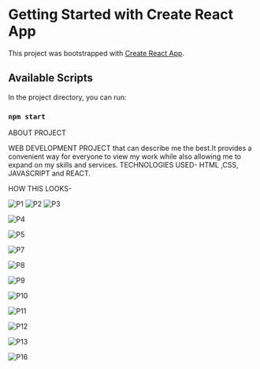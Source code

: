 # Getting Started with Create React App

This project was bootstrapped with [Create React App](https://github.com/facebook/create-react-app).

## Available Scripts

In the project directory, you can run:

### `npm start`

ABOUT PROJECT

WEB DEVELOPMENT PROJECT that can describe me the best.It provides a convenient way for everyone to view my work while also allowing me to
expand on my skills and services. 
TECHNOLOGIES USED- HTML ,CSS, JAVASCRIPT and REACT. 

HOW THIS LOOKS-


![P1](https://user-images.githubusercontent.com/79189599/180624910-b0cdac95-594c-44b0-9efc-ab322f3de048.png)
![P2](https://user-images.githubusercontent.com/79189599/180624912-a6948842-7f22-4fe3-b5b1-c58330c6e3cd.png)
![P3](https://user-images.githubusercontent.com/79189599/180624915-b1ed2f31-a432-4875-89f5-d72eb0312175.png)

![P4](https://user-images.githubusercontent.com/79189599/180624921-73315b37-f9b6-483d-9584-722b417037b4.png)

![P5](https://user-images.githubusercontent.com/79189599/180624931-a490be20-56d1-4f81-a7b1-d824814cf0c1.png)


![P7](https://user-images.githubusercontent.com/79189599/180624933-7167b180-ed7d-4f7c-a71e-92567fca6e74.png)



![P8](https://user-images.githubusercontent.com/79189599/180624934-7038cb75-5652-4fec-a9af-e6ebbba75280.png)




![P9](https://user-images.githubusercontent.com/79189599/180624942-905b572a-1307-4ab6-8e92-065671ad8a76.png)





![P10](https://user-images.githubusercontent.com/79189599/180624944-503ed9f3-ceeb-40a8-a36a-2b61d68752de.png)



![P11](https://user-images.githubusercontent.com/79189599/180624945-810f8f02-ca41-4052-a0f1-8221a89ada1a.png)



![P12](https://user-images.githubusercontent.com/79189599/180624946-56f78b77-e462-4252-b843-e269a2f7ba5b.png)




![P13](https://user-images.githubusercontent.com/79189599/180624949-3ea700d5-af95-4303-b5a1-c4e9e32a1af6.png)









![P16](https://user-images.githubusercontent.com/79189599/180624954-1b3c8194-20c3-4de0-8674-1452e48c7e8b.png)















































